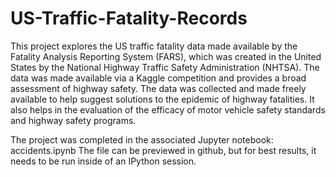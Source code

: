 # US-Traffic-Fatality-Records
This project explores the US traffic fatality data made available by the Fatality Analysis Reporting System (FARS), which was created in the United States by the National Highway Traffic Safety Administration (NHTSA). The data was made available via a Kaggle competition and provides a broad assessment of highway safety. The data was collected and made freely available to help suggest solutions to the epidemic of highway fatalities. It also helps in the evaluation of the efficacy of motor vehicle safety standards and highway safety programs.

The project was completed in the associated Jupyter notebook: accidents.ipynb
The file can be previewed in github, but for best results, it needs to be run inside of an IPython session.
